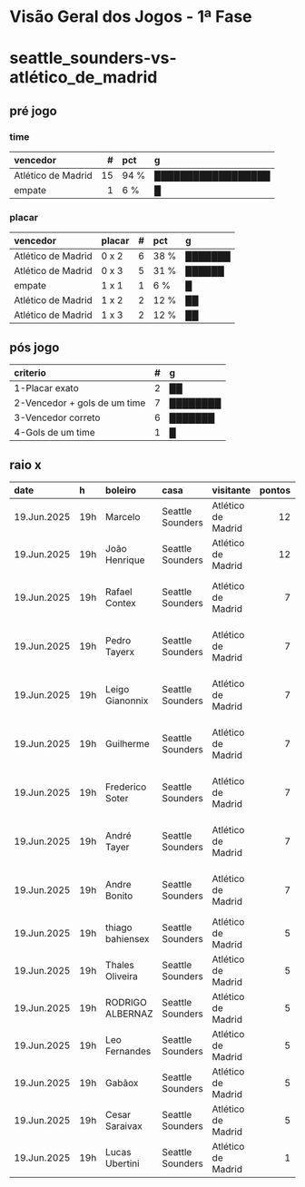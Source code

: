 # Visão Geral dos Jogos - 1ª Fase

# seattle_sounders-vs-atlético_de_madrid

## pré jogo

### time

| vencedor           |   # | pct   | g                  |
|:-------------------|----:|:------|:-------------------|
| Atlético de Madrid |  15 | 94 %  | ██████████████████ |
| empate             |   1 | 6 %   | █                  |

### placar

| vencedor           | placar   |   # | pct   | g       |
|:-------------------|:---------|----:|:------|:--------|
| Atlético de Madrid | 0 x 2    |   6 | 38 %  | ███████ |
| Atlético de Madrid | 0 x 3    |   5 | 31 %  | ██████  |
| empate             | 1 x 1    |   1 | 6 %   | █       |
| Atlético de Madrid | 1 x 2    |   2 | 12 %  | ██      |
| Atlético de Madrid | 1 x 3    |   2 | 12 %  | ██      |

## pós jogo

| criterio                     |   # | g        |
|:-----------------------------|----:|:---------|
| 1-Placar exato               |   2 | ██       |
| 2-Vencedor + gols de um time |   7 | ████████ |
| 3-Vencedor correto           |   6 | ███████  |
| 4-Gols de um time            |   1 | █        |

## raio x

| date        | h   | boleiro          | casa             | visitante          |   pontos | criteiro                     | bol_placar   | bol_time           | real_placar   | real_time          |
|:------------|:----|:-----------------|:-----------------|:-------------------|---------:|:-----------------------------|:-------------|:-------------------|:--------------|:-------------------|
| 19.Jun.2025 | 19h | Marcelo          | Seattle Sounders | Atlético de Madrid |       12 | 1-Placar exato               | 1 x 3        | Atlético de Madrid | 1 x 3         | Atlético de Madrid |
| 19.Jun.2025 | 19h | João Henrique    | Seattle Sounders | Atlético de Madrid |       12 | 1-Placar exato               | 1 x 3        | Atlético de Madrid | 1 x 3         | Atlético de Madrid |
| 19.Jun.2025 | 19h | Rafael Contex    | Seattle Sounders | Atlético de Madrid |        7 | 2-Vencedor + gols de um time | 0 x 3        | Atlético de Madrid | 1 x 3         | Atlético de Madrid |
| 19.Jun.2025 | 19h | Pedro Tayerx     | Seattle Sounders | Atlético de Madrid |        7 | 2-Vencedor + gols de um time | 1 x 2        | Atlético de Madrid | 1 x 3         | Atlético de Madrid |
| 19.Jun.2025 | 19h | Leigo Gianonnix  | Seattle Sounders | Atlético de Madrid |        7 | 2-Vencedor + gols de um time | 0 x 3        | Atlético de Madrid | 1 x 3         | Atlético de Madrid |
| 19.Jun.2025 | 19h | Guilherme        | Seattle Sounders | Atlético de Madrid |        7 | 2-Vencedor + gols de um time | 0 x 3        | Atlético de Madrid | 1 x 3         | Atlético de Madrid |
| 19.Jun.2025 | 19h | Frederico Soter  | Seattle Sounders | Atlético de Madrid |        7 | 2-Vencedor + gols de um time | 0 x 3        | Atlético de Madrid | 1 x 3         | Atlético de Madrid |
| 19.Jun.2025 | 19h | André Tayer      | Seattle Sounders | Atlético de Madrid |        7 | 2-Vencedor + gols de um time | 1 x 2        | Atlético de Madrid | 1 x 3         | Atlético de Madrid |
| 19.Jun.2025 | 19h | Andre Bonito     | Seattle Sounders | Atlético de Madrid |        7 | 2-Vencedor + gols de um time | 0 x 3        | Atlético de Madrid | 1 x 3         | Atlético de Madrid |
| 19.Jun.2025 | 19h | thiago bahiensex | Seattle Sounders | Atlético de Madrid |        5 | 3-Vencedor correto           | 0 x 2        | Atlético de Madrid | 1 x 3         | Atlético de Madrid |
| 19.Jun.2025 | 19h | Thales Oliveira  | Seattle Sounders | Atlético de Madrid |        5 | 3-Vencedor correto           | 0 x 2        | Atlético de Madrid | 1 x 3         | Atlético de Madrid |
| 19.Jun.2025 | 19h | RODRIGO ALBERNAZ | Seattle Sounders | Atlético de Madrid |        5 | 3-Vencedor correto           | 0 x 2        | Atlético de Madrid | 1 x 3         | Atlético de Madrid |
| 19.Jun.2025 | 19h | Leo Fernandes    | Seattle Sounders | Atlético de Madrid |        5 | 3-Vencedor correto           | 0 x 2        | Atlético de Madrid | 1 x 3         | Atlético de Madrid |
| 19.Jun.2025 | 19h | Gabãox           | Seattle Sounders | Atlético de Madrid |        5 | 3-Vencedor correto           | 0 x 2        | Atlético de Madrid | 1 x 3         | Atlético de Madrid |
| 19.Jun.2025 | 19h | Cesar Saraivax   | Seattle Sounders | Atlético de Madrid |        5 | 3-Vencedor correto           | 0 x 2        | Atlético de Madrid | 1 x 3         | Atlético de Madrid |
| 19.Jun.2025 | 19h | Lucas Ubertini   | Seattle Sounders | Atlético de Madrid |        1 | 4-Gols de um time            | 1 x 1        | empate             | 1 x 3         | Atlético de Madrid |